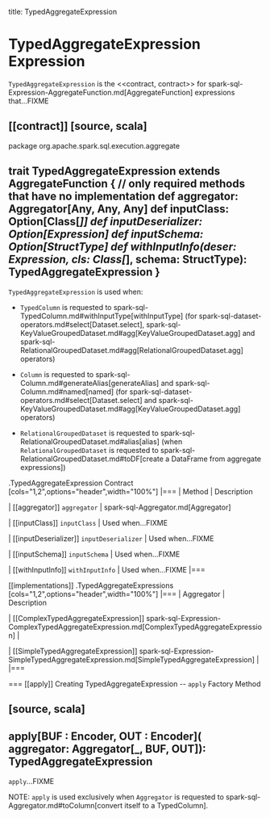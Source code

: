 title: TypedAggregateExpression

# TypedAggregateExpression Expression

`TypedAggregateExpression` is the <<contract, contract>> for spark-sql-Expression-AggregateFunction.md[AggregateFunction] expressions that...FIXME

[[contract]]
[source, scala]
----
package org.apache.spark.sql.execution.aggregate

trait TypedAggregateExpression extends AggregateFunction {
  // only required methods that have no implementation
  def aggregator: Aggregator[Any, Any, Any]
  def inputClass: Option[Class[_]]
  def inputDeserializer: Option[Expression]
  def inputSchema: Option[StructType]
  def withInputInfo(deser: Expression, cls: Class[_], schema: StructType): TypedAggregateExpression
}
----

`TypedAggregateExpression` is used when:

* `TypedColumn` is requested to spark-sql-TypedColumn.md#withInputType[withInputType] (for spark-sql-dataset-operators.md#select[Dataset.select], spark-sql-KeyValueGroupedDataset.md#agg[KeyValueGroupedDataset.agg] and spark-sql-RelationalGroupedDataset.md#agg[RelationalGroupedDataset.agg] operators)

* `Column` is requested to spark-sql-Column.md#generateAlias[generateAlias] and spark-sql-Column.md#named[named] (for spark-sql-dataset-operators.md#select[Dataset.select] and spark-sql-KeyValueGroupedDataset.md#agg[KeyValueGroupedDataset.agg] operators)

* `RelationalGroupedDataset` is requested to spark-sql-RelationalGroupedDataset.md#alias[alias] (when `RelationalGroupedDataset` is requested to spark-sql-RelationalGroupedDataset.md#toDF[create a DataFrame from aggregate expressions])

.TypedAggregateExpression Contract
[cols="1,2",options="header",width="100%"]
|===
| Method
| Description

| [[aggregator]] `aggregator`
| spark-sql-Aggregator.md[Aggregator]

| [[inputClass]] `inputClass`
| Used when...FIXME

| [[inputDeserializer]] `inputDeserializer`
| Used when...FIXME

| [[inputSchema]] `inputSchema`
| Used when...FIXME

| [[withInputInfo]] `withInputInfo`
| Used when...FIXME
|===

[[implementations]]
.TypedAggregateExpressions
[cols="1,2",options="header",width="100%"]
|===
| Aggregator
| Description

| [[ComplexTypedAggregateExpression]] spark-sql-Expression-ComplexTypedAggregateExpression.md[ComplexTypedAggregateExpression]
|

| [[SimpleTypedAggregateExpression]] spark-sql-Expression-SimpleTypedAggregateExpression.md[SimpleTypedAggregateExpression]
|
|===

=== [[apply]] Creating TypedAggregateExpression -- `apply` Factory Method

[source, scala]
----
apply[BUF : Encoder, OUT : Encoder](
  aggregator: Aggregator[_, BUF, OUT]): TypedAggregateExpression
----

`apply`...FIXME

NOTE: `apply` is used exclusively when `Aggregator` is requested to spark-sql-Aggregator.md#toColumn[convert itself to a TypedColumn].
